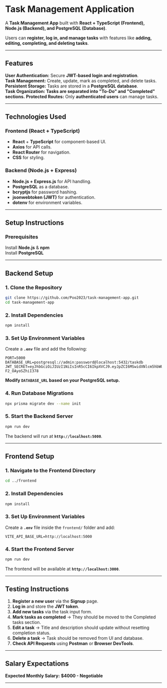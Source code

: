 # **Task Management Application**

A **Task Management App** built with **React + TypeScript (Frontend), Node.js (Backend), and PostgreSQL (Database)**.  

Users can **register, log in, and manage tasks** with features like **adding, editing, completing, and deleting tasks**.

---

## **Features**
**User Authentication:** Secure **JWT-based login and registration**.  
**Task Management:** Create, update, mark as completed, and delete tasks.  
**Persistent Storage:** Tasks are stored in a **PostgreSQL database**.  
**Task Organization: Tasks are separated into "To-Do" and "Completed" sections.** 
**Protected Routes:** Only **authenticated users** can manage tasks.  

---

## **Technologies Used**
### **Frontend (React + TypeScript)**
- **React** + **TypeScript** for component-based UI.
- **Axios** for API calls.
- **React Router** for navigation.
- **CSS** for styling.

### **Backend (Node.js + Express)**
- **Node.js + Express.js** for API handling.
- **PostgreSQL** as a database.
- **bcryptjs** for password hashing.
- **jsonwebtoken (JWT)** for authentication.
- **dotenv** for environment variables.

---

## **Setup Instructions**
### **Prerequisites**
Install **Node.js** & **npm**  
Install **PostgreSQL**  

---

## **Backend Setup**
### **1. Clone the Repository**
```bash
git clone https://github.com/Poo2023/task-management-app.git
cd task-management-app
```

### **2. Install Dependencies**
```bash
npm install
```

### **3. Set Up Environment Variables**
Create a **`.env`** file and add the following:
```env
PORT=5000
DATABASE_URL=postgresql://admin:password@localhost:5432/taskdb
JWT_SECRET=eyJhbGciOiJIUzI1NiIsInR5cCI6IkpXVCJ9.eyJpZCI6MSwidXNlcm5hbWUiOiJ0ZXN0dXNlciIsImlhdCI6MTczOTkyMzE5MiwiZXhwIjoxNzM5OTI2NzkyfQ.ARAFf3nu7MsJvaRHmGkTX6eOew7-F2_OAyoSZhiI378
```
**Modify `DATABASE_URL` based on your PostgreSQL setup.**

### **4. Run Database Migrations**
```bash
npx prisma migrate dev --name init
```

### **5. Start the Backend Server**
```bash
npm run dev
```
The backend will run at **`http://localhost:5000`**.

---

## **Frontend Setup**
### **1. Navigate to the Frontend Directory**
```bash
cd ../frontend
```

### **2. Install Dependencies**
```bash
npm install
```

### **3. Set Up Environment Variables**
Create a **`.env`** file inside the `frontend/` folder and add:
```env
VITE_API_BASE_URL=http://localhost:5000
```

### **4. Start the Frontend Server**
```bash
npm run dev
```
The frontend will be available at **`http://localhost:3000`**.

---

## **Testing Instructions**
1. **Register a new user** via the **Signup** page.
2. **Log in** and store the **JWT token**.
3. **Add new tasks** via the task input form.
4. **Mark tasks as completed** → They should be moved to the Completed tasks section.
5. **Edit a task** → Title and description should update without resetting completion status.
6. **Delete a task** → Task should be removed from UI and database.
7. **Check API Requests** using **Postman** or **Browser DevTools**.

---

## **Salary Expectations**
  **Expected Monthly Salary:** **$4000 - Negotiable**  

---


